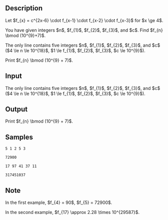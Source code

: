 ## Description

<div><p>Let $f_{x} = c^{2x-6} \cdot f_{x-1} \cdot f_{x-2} \cdot f_{x-3}$ for $x \ge 4$.</p><p>You have given integers $n$, $f_{1}$, $f_{2}$, $f_{3}$, and $c$. Find $f_{n} \bmod (10^{9}+7)$.</p></div><div class="input-specification"><p>The only line contains five integers $n$, $f_{1}$, $f_{2}$, $f_{3}$, and $c$ ($4 \le n \le 10^{18}$, $1 \le f_{1}$, $f_{2}$, $f_{3}$, $c \le 10^{9}$).</p></div><div class="output-specification"><p>Print $f_{n} \bmod (10^{9} + 7)$.</p></div>

## Input

<p>The only line contains five integers $n$, $f_{1}$, $f_{2}$, $f_{3}$, and $c$ ($4 \le n \le 10^{18}$, $1 \le f_{1}$, $f_{2}$, $f_{3}$, $c \le 10^{9}$).</p>

## Output

<p>Print $f_{n} \bmod (10^{9} + 7)$.</p>

## Samples

```input1
5 1 2 5 3
```

```output1
72900
```






```input2
17 97 41 37 11
```

```output2
317451037
```




## Note

<p>In the first example, $f_{4} = 90$, $f_{5} = 72900$.</p><p>In the second example, $f_{17} \approx 2.28 \times 10^{29587}$.</p>
